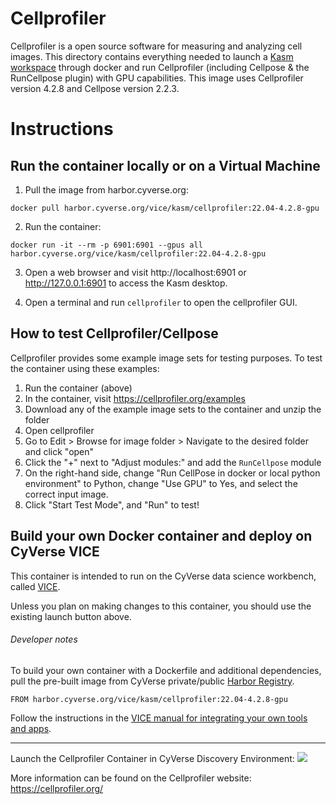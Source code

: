 # Cellprofiler

Cellprofiler is a open source software for measuring and analyzing cell images. This directory contains everything needed to launch a [Kasm workspace](https://kasmweb.com/) through docker and run Cellprofiler (including Cellpose & the RunCellpose plugin) with GPU capabilities. This image uses Cellprofiler version 4.2.8 and Cellpose version 2.2.3.

# Instructions

## Run the container locally or on a Virtual Machine

1. Pull the image from harbor.cyverse.org:
```
docker pull harbor.cyverse.org/vice/kasm/cellprofiler:22.04-4.2.8-gpu
```
2. Run the container:
```
docker run -it --rm -p 6901:6901 --gpus all harbor.cyverse.org/vice/kasm/cellprofiler:22.04-4.2.8-gpu
```
3. Open a web browser and visit http://localhost:6901 or http://127.0.0.1:6901 to access the Kasm desktop.

4. Open a terminal and run `cellprofiler` to open the cellprofiler GUI.

## How to test Cellprofiler/Cellpose

Cellprofiler provides some example image sets for testing purposes. To test the container using these examples:

1. Run the container (above)
2. In the container, visit https://cellprofiler.org/examples
3. Download any of the example image sets to the container and unzip the folder
4. Open cellprofiler
5. Go to Edit > Browse for image folder > Navigate to the desired folder and click "open"
6. Click the "+" next to "Adjust modules:" and add the `RunCellpose` module
7. On the right-hand side, change "Run CellPose in docker or local python environment" to Python, change "Use GPU" to Yes, and select the correct input image.
8. Click "Start Test Mode", and "Run" to test!

## Build your own Docker container and deploy on CyVerse VICE

This container is intended to run on the CyVerse data science workbench, called [VICE](https://cyverse-visual-interactive-computing-environment.readthedocs-hosted.com/en/latest/index.html).

Unless you plan on making changes to this container, you should use the existing launch button above.

###### Developer notes

To build your own container with a Dockerfile and additional dependencies, pull the pre-built image from CyVerse private/public [Harbor Registry](https://harbor.cyverse.org).

```
FROM harbor.cyverse.org/vice/kasm/cellprofiler:22.04-4.2.8-gpu
```
Follow the instructions in the [VICE manual for integrating your own tools and apps](https://cyverse-visual-interactive-computing-environment.readthedocs-hosted.com/en/latest/developer_guide/building.html).

---

Launch the Cellprofiler Container in CyVerse Discovery Environment: <a href="https://de.cyverse.org/apps/de/566e3660-e974-11ef-be46-008cfa5ae621/launch" target="_blank"><img src="https://de.cyverse.org/Powered-By-CyVerse-blue.svg"></a>

More information can be found on the Cellprofiler website: https://cellprofiler.org/
